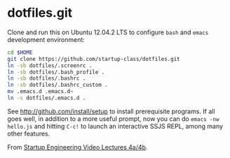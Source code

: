 dotfiles.git
============
Clone and run this on Ubuntu 12.04.2 LTS to configure `bash` and `emacs` development environment:

```sh
cd $HOME
git clone https://github.com/startup-class/dotfiles.git
ln -sb dotfiles/.screenrc .
ln -sb dotfiles/.bash_profile .
ln -sb dotfiles/.bashrc .
ln -sb dotfiles/.bashrc_custom .
mv .emacs.d .emacs.d~
ln -s dotfiles/.emacs.d .
```

See http://github.com/install/setup to install prerequisite programs. 
If all goes well, in addition to a more useful prompt, now you can
do `emacs -nw hello.js` and hitting `C-c!` to launch an interactive SSJS
REPL, among many other features. 

From [Startup Engineering Video Lectures 4a/4b](https://class.coursera.org/startup-001/lecture/index).
